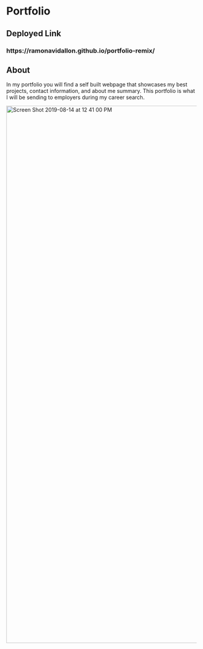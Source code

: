 <h1> Portfolio </h1>

<h2> Deployed Link </h2>

<h3> https://ramonavidallon.github.io/portfolio-remix/ </h3>

<h2> About </h2>
<p> In my portfolio you will find a self built webpage that showcases my best projects, contact information, and about me summary. This portfolio is what I will be sending to employers during my career search. </p>


<img width="1424" alt="Screen Shot 2019-08-14 at 12 41 00 PM" src="https://user-images.githubusercontent.com/43662571/63050902-02526380-be91-11e9-9feb-bdd08b827338.png">
